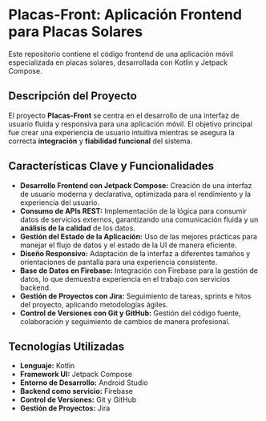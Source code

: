 # Placas-Front: Aplicación Frontend para Placas Solares

Este repositorio contiene el código frontend de una aplicación móvil especializada en placas solares, desarrollada con Kotlin y Jetpack Compose.

## Descripción del Proyecto

El proyecto **Placas-Front** se centra en el desarrollo de una interfaz de usuario fluida y responsiva para una aplicación móvil. El objetivo principal fue crear una experiencia de usuario intuitiva mientras se asegura la correcta **integración** y **fiabilidad funcional** del sistema.

## Características Clave y Funcionalidades

- **Desarrollo Frontend con Jetpack Compose:** Creación de una interfaz de usuario moderna y declarativa, optimizada para el rendimiento y la experiencia del usuario.
- **Consumo de APIs REST:** Implementación de la lógica para consumir datos de servicios externos, garantizando una comunicación fluida y un **análisis de la calidad** de los datos.
- **Gestión del Estado de la Aplicación:** Uso de las mejores prácticas para manejar el flujo de datos y el estado de la UI de manera eficiente.
- **Diseño Responsivo:** Adaptación de la interfaz a diferentes tamaños y orientaciones de pantalla para una experiencia consistente.
- **Base de Datos en Firebase:** Integración con Firebase para la gestión de datos, lo que demuestra experiencia en el trabajo con servicios backend.
- **Gestión de Proyectos con Jira:** Seguimiento de tareas, sprints e hitos del proyecto, aplicando metodologías ágiles.
- **Control de Versiones con Git y GitHub:** Gestión del código fuente, colaboración y seguimiento de cambios de manera profesional.

## Tecnologías Utilizadas

- **Lenguaje:** Kotlin
- **Framework UI:** Jetpack Compose
- **Entorno de Desarrollo:** Android Studio
- **Backend como servicio:** Firebase
- **Control de Versiones:** Git y GitHub
- **Gestión de Proyectos:** Jira
